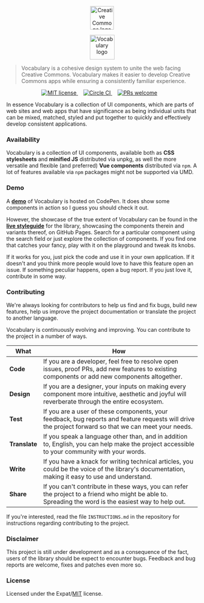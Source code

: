 <p align="center">
  <a href="https://creativecommons.org/" class="readme-cc-logo">
    <img 
      alt="Creative Commons logo" 
      src="https://raw.githubusercontent.com/creativecommons/cc-vocabulary/master/readme_assets/cc_logo.png" 
      height="62px"/>
  </a>
</p>
<p align="center">
  <a href="https://creativecommons.github.io/cc-vocabulary/" class="readme-vocabulary-logo">
    <img 
      alt="Vocabulary logo" 
      src="https://raw.githubusercontent.com/creativecommons/cc-vocabulary/master/readme_assets/vocabulary_logo.svg?sanitize=true" 
      height="65px"/>
  </a>
</p>

> Vocabulary is a cohesive design system to unite the web facing Creative 
> Commons. Vocabulary makes it easier to develop Creative Commons apps while
> ensuring a consistently familiar experience.

<p align="center">
  <a 
    href="https://github.com/creativecommons/cc-vocabulary/blob/master/LICENSE"
    style="margin-right: 1em;">
    <img alt="MIT license" src="https://img.shields.io/github/license/creativecommons/cc-vocabulary.svg?color=brightgreen"/>
  </a>
  <a 
    href="https://circleci.com/gh/creativecommons/cc-vocabulary/tree/master"
    style="margin-right: 1em;">
    <img alt="Circle CI" src="https://circleci.com/gh/creativecommons/cc-vocabulary/tree/master.svg?style=shield"/>
  </a>
  <a 
    href="https://github.com/creativecommons/cc-vocabulary/blob/master/CONTRIBUTING.md"
    style="margin-right: 1em;">
    <img alt="PRs welcome" src="https://img.shields.io/badge/PRs-welcome-brightgreen.svg"/>
  </a>
</p>

In essence Vocabulary is a collection of UI components, which are parts of 
web sites and web apps that have significance as being individual units that
can be mixed, matched, styled and put together to quickly and effectively 
develop consistent applications.


### Availability

Vocabulary is a collection of UI components, available both as 
**CSS stylesheets** and **minified JS** distributed via unpkg, as well the more
versatile and flexible (and preferred) **Vue components** distributed via `npm`.
A lot of features available via `npm` packages might not be supported via UMD.


### Demo

A **[demo](https://codepen.io/dhruvkb/pen/dxRJYV)** of Vocabulary is hosted on
CodePen. It does show some components in action so I guess you should check
it out.

However, the showcase of the true extent of Vocabulary can be found in the
**[live styleguide](https://creativecommons.github.io/cc-vocabulary/)** for the
library, showcasing the components therein and variants thereof, on GitHub
Pages. Search for a particular component using the search field or just explore
the collection of components. If you find one that catches your fancy, play with
it on the playground and tweak its knobs.

If it works for you, just pick the code and use it in your own application. If 
it doesn't and you think more people would love to have this feature open an 
issue. If something peculiar happens, open a bug report. If you just love it,
contribute in some way.


### Contributing

We're always looking for contributors to help us find and fix bugs, build new 
features, help us improve the project documentation or translate the project to
another language.

Vocabulary is continuously evolving and improving. You can contribute to the
project in a number of ways.

| What | How |
|-|-|
| **Code**      | If you are a developer, feel free to resolve open issues, proof PRs, add new features to existing components or add new components altogether. |
| **Design**    | If you are a designer, your inputs on making every component more intuitive, aesthetic and joyful will reverberate through the entire ecosystem. |
| **Test**      | If you are a user of these components, your feedback, bug reports and feature requests will drive the project forward so that we can meet your needs. |
| **Translate** | If you speak a language other than, and in addition to, English, you can help make the project accessible to your community with your words. |
| **Write**     | If you have a knack for writing technical articles, you could be the voice of the library's documentation, making it easy to use and understand. |
| **Share**     | If you can't contribute in these ways, you can refer the project to a friend who might be able to. Spreading the word is the easiest way to help out. |

If you're interested, read the file `INSTRUCTIONS.md` in the 
repository for instructions regarding contributing to the project.


### Disclaimer

This project is still under development and as a consequence of the fact, users
of the library should be expect to encounter bugs. Feedback and bug reports are
welcome, fixes and patches even more so.


### License

Licensed under the Expat/[MIT](http://www.opensource.org/licenses/MIT) license.
